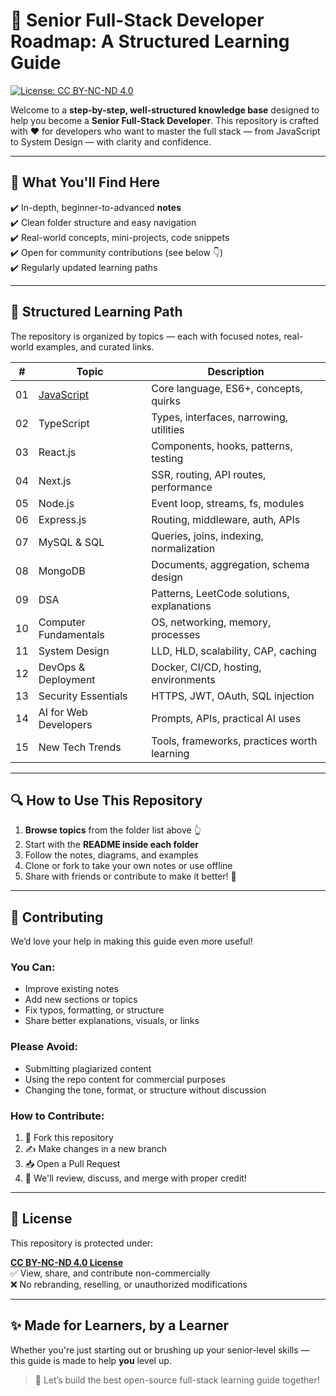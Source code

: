 # 📘 Senior Full-Stack Developer Roadmap: A Structured Learning Guide

[![License: CC BY-NC-ND 4.0](https://img.shields.io/badge/License-CC%20BY--NC--ND%204.0-lightgrey.svg)](https://creativecommons.org/licenses/by-nc-nd/4.0/)

Welcome to a **step-by-step, well-structured knowledge base** designed to help you become a **Senior Full-Stack Developer**. This repository is crafted with ❤️ for developers who want to master the full stack — from JavaScript to System Design — with clarity and confidence.

---

## 🧠 What You'll Find Here

✔️ In-depth, beginner-to-advanced **notes**  
✔️ Clean folder structure and easy navigation  
✔️ Real-world concepts, mini-projects, code snippets  
✔️ Open for community contributions (see below 👇)  
✔️ Regularly updated learning paths

---

## 🧱 Structured Learning Path

The repository is organized by topics — each with focused notes, real-world examples, and curated links.

| # | Topic                     | Description |
|---|---------------------------|-------------|
| 01 | [JavaScript](./javascript) | Core language, ES6+, concepts, quirks |
| 02 | TypeScript               | Types, interfaces, narrowing, utilities |
| 03 | React.js                 | Components, hooks, patterns, testing |
| 04 | Next.js                  | SSR, routing, API routes, performance |
| 05 | Node.js                  | Event loop, streams, fs, modules |
| 06 | Express.js               | Routing, middleware, auth, APIs |
| 07 | MySQL & SQL              | Queries, joins, indexing, normalization |
| 08 | MongoDB                  | Documents, aggregation, schema design |
| 09 | DSA                      | Patterns, LeetCode solutions, explanations |
| 10 | Computer Fundamentals    | OS, networking, memory, processes |
| 11 | System Design            | LLD, HLD, scalability, CAP, caching |
| 12 | DevOps & Deployment      | Docker, CI/CD, hosting, environments |
| 13 | Security Essentials      | HTTPS, JWT, OAuth, SQL injection |
| 14 | AI for Web Developers    | Prompts, APIs, practical AI uses |
| 15 | New Tech Trends          | Tools, frameworks, practices worth learning |

---

## 🔍 How to Use This Repository

1. **Browse topics** from the folder list above 👆  
2. Start with the **README inside each folder**  
3. Follow the notes, diagrams, and examples  
4. Clone or fork to take your own notes or use offline  
5. Share with friends or contribute to make it better! 🤝

---

## 🤝 Contributing

We’d love your help in making this guide even more useful!

### You Can:
- Improve existing notes
- Add new sections or topics
- Fix typos, formatting, or structure
- Share better explanations, visuals, or links

### Please Avoid:
- Submitting plagiarized content
- Using the repo content for commercial purposes
- Changing the tone, format, or structure without discussion

### How to Contribute:
1. 🍴 Fork this repository  
2. ✍️ Make changes in a new branch  
3. 📥 Open a Pull Request  
4. 📣 We'll review, discuss, and merge with proper credit!

---

## 📄 License

This repository is protected under:

**[CC BY-NC-ND 4.0 License](https://creativecommons.org/licenses/by-nc-nd/4.0/)**  
✅ View, share, and contribute non-commercially  
❌ No rebranding, reselling, or unauthorized modifications

---

## ✨ Made for Learners, by a Learner

Whether you're just starting out or brushing up your senior-level skills — this guide is made to help **you** level up.

> 🙌 Let’s build the best open-source full-stack learning guide together!

